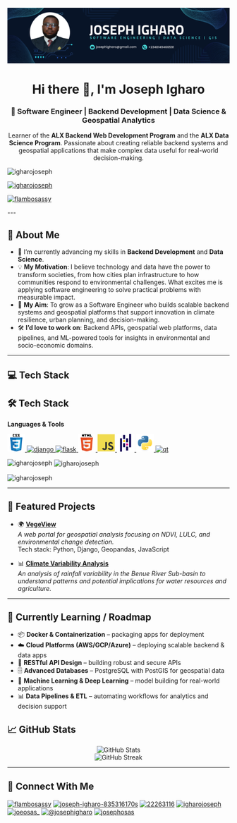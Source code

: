 <p align="center">
  <img src="Joseph Igharo Cover.png" alt="Joseph Igharo Banner" />
</p>

<!-- Profile Header -->
<h1 align="center">Hi there 👋, I'm Joseph Igharo</h1>
<h3 align="center">🚀 Software Engineer | Backend Development | Data Science & Geospatial Analytics</h3>

<!-- Intro -->
<p align="center">
Learner of the <b>ALX Backend Web Development Program</b> and the <b>ALX Data Science Program</b>.  
Passionate about creating reliable backend systems and geospatial applications that make complex data useful for real-world decision-making.  
</p>

<p align="left"> <img src="https://komarev.com/ghpvc/?username=igharojoseph&label=Profile%20views&color=0e75b6&style=flat" alt="igharojoseph" /> </p>

<p align="left"> <a href="https://github.com/ryo-ma/github-profile-trophy"><img src="https://github-profile-trophy.vercel.app/?username=igharojoseph" alt="igharojoseph" /></a> </p>

<p align="left"> <a href="https://twitter.com/flambosassy" target="blank"><img src="https://img.shields.io/twitter/follow/flambosassy?logo=twitter&style=for-the-badge" alt="flambosassy" /></a> </p>
---

## 🌟 About Me
- 🌱 I’m currently advancing my skills in **Backend Development** and **Data Science**.  
- 💡 **My Motivation**: I believe technology and data have the power to transform societies, from how cities plan infrastructure to how communities respond to environmental challenges. What excites me is applying software engineering to solve practical problems with measurable impact.  
- 🎯 **My Aim**: To grow as a Software Engineer who builds scalable backend systems and geospatial platforms that support innovation in climate resilience, urban planning, and decision-making.  
- 🛠️ **I’d love to work on**: Backend APIs, geospatial web platforms, data pipelines, and ML-powered tools for insights in environmental and socio-economic domains.  

---

## 💻 Tech Stack
<p>

  ## 🛠️ Tech Stack

**Languages & Tools**

<p align="left"> <a href="https://www.w3schools.com/css/" target="_blank" rel="noreferrer"> <img src="https://raw.githubusercontent.com/devicons/devicon/master/icons/css3/css3-original-wordmark.svg" alt="css3" width="40" height="40"/> </a> <a href="https://www.djangoproject.com/" target="_blank" rel="noreferrer"> <img src="https://cdn.worldvectorlogo.com/logos/django.svg" alt="django" width="40" height="40"/> </a> <a href="https://flask.palletsprojects.com/" target="_blank" rel="noreferrer"> <img src="https://www.vectorlogo.zone/logos/pocoo_flask/pocoo_flask-icon.svg" alt="flask" width="40" height="40"/> </a> <a href="https://www.w3.org/html/" target="_blank" rel="noreferrer"> <img src="https://raw.githubusercontent.com/devicons/devicon/master/icons/html5/html5-original-wordmark.svg" alt="html5" width="40" height="40"/> </a> <a href="https://developer.mozilla.org/en-US/docs/Web/JavaScript" target="_blank" rel="noreferrer"> <img src="https://raw.githubusercontent.com/devicons/devicon/master/icons/javascript/javascript-original.svg" alt="javascript" width="40" height="40"/> </a> <a href="https://pandas.pydata.org/" target="_blank" rel="noreferrer"> <img src="https://raw.githubusercontent.com/devicons/devicon/2ae2a900d2f041da66e950e4d48052658d850630/icons/pandas/pandas-original.svg" alt="pandas" width="40" height="40"/> </a> <a href="https://www.python.org" target="_blank" rel="noreferrer"> <img src="https://raw.githubusercontent.com/devicons/devicon/master/icons/python/python-original.svg" alt="python" width="40" height="40"/> </a> <a href="https://www.qt.io/" target="_blank" rel="noreferrer"> <img src="https://upload.wikimedia.org/wikipedia/commons/0/0b/Qt_logo_2016.svg" alt="qt" width="40" height="40"/> </a> </p>

<p><img align="left" src="https://github-readme-stats.vercel.app/api/top-langs?username=igharojoseph&show_icons=true&locale=en&layout=compact" alt="igharojoseph" /></p>

<p>&nbsp;<img align="center" src="https://github-readme-stats.vercel.app/api?username=igharojoseph&show_icons=true&locale=en" alt="igharojoseph" /></p>

<p><img align="center" src="https://github-readme-streak-stats.herokuapp.com/?user=igharojoseph&" alt="igharojoseph" /></p>


</p>

---

## 📌 Featured Projects

- 🌍 **[VegeView](https://github.com/IgharoJoseph/VegeView)**  
  *A web portal for geospatial analysis focusing on NDVI, LULC, and environmental change detection.*  
  Tech stack: Python, Django, Geopandas, JavaScript  

- 📊 **[Climate Variability Analysis](https://github.com/IgharoJoseph/Climate-Variability)**  
  *An analysis of rainfall variability in the Benue River Sub-basin to understand patterns and potential implications for water resources and agriculture.*    

---

## 📘 Currently Learning / Roadmap
- 📦 **Docker & Containerization** – packaging apps for deployment  
- ☁️ **Cloud Platforms (AWS/GCP/Azure)** – deploying scalable backend & data apps  
- 🔗 **RESTful API Design** – building robust and secure APIs  
- 🗄️ **Advanced Databases** – PostgreSQL with PostGIS for geospatial data  
- 🤖 **Machine Learning & Deep Learning** – model building for real-world applications  
- 📊 **Data Pipelines & ETL** – automating workflows for analytics and decision support  

## 📈 GitHub Stats
<p align="center">
  <img src="https://github-readme-stats.vercel.app/api?username=IgharoJoseph&show_icons=true&theme=tokyonight" alt="GitHub Stats" />
  <br>
  <img src="https://github-readme-streak-stats.herokuapp.com/?user=IgharoJoseph&theme=tokyonight" alt="GitHub Streak"/>
</p>

---

## 🤝 Connect With Me

<p align="left">
<a href="https://twitter.com/flambosassy" target="blank"><img align="center" src="https://raw.githubusercontent.com/rahuldkjain/github-profile-readme-generator/master/src/images/icons/Social/twitter.svg" alt="flambosassy" height="30" width="40" /></a>
<a href="https://linkedin.com/in/joseph-igharo-835316170s" target="blank"><img align="center" src="https://raw.githubusercontent.com/rahuldkjain/github-profile-readme-generator/master/src/images/icons/Social/linked-in-alt.svg" alt="joseph-igharo-835316170s" height="30" width="40" /></a>
<a href="https://stackoverflow.com/users/22263116" target="blank"><img align="center" src="https://raw.githubusercontent.com/rahuldkjain/github-profile-readme-generator/master/src/images/icons/Social/stack-overflow.svg" alt="22263116" height="30" width="40" /></a>
<a href="https://kaggle.com/igharojoseph" target="blank"><img align="center" src="https://raw.githubusercontent.com/rahuldkjain/github-profile-readme-generator/master/src/images/icons/Social/kaggle.svg" alt="igharojoseph" height="30" width="40" /></a>
<a href="https://instagram.com/joeosas_" target="blank"><img align="center" src="https://raw.githubusercontent.com/rahuldkjain/github-profile-readme-generator/master/src/images/icons/Social/instagram.svg" alt="joeosas_" height="30" width="40" /></a>
<a href="https://medium.com/@josephigharo" target="blank"><img align="center" src="https://raw.githubusercontent.com/rahuldkjain/github-profile-readme-generator/master/src/images/icons/Social/medium.svg" alt="@josephigharo" height="30" width="40" /></a>
<a href="https://discord.gg/josephosas" target="blank"><img align="center" src="https://raw.githubusercontent.com/rahuldkjain/github-profile-readme-generator/master/src/images/icons/Social/discord.svg" alt="josephosas" height="30" width="40" /></a>
</p>
